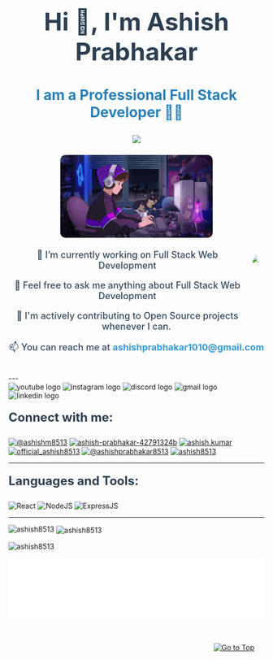 <h1 align="center" style="font-weight: bold; font-size: 48px; color: #2c3e50;">Hi 👋, I'm Ashish Prabhakar</h1>
<h3 align="center" style="font-weight: bold; font-size: 28px; color: #2980b9;">I am a Professional Full Stack Developer 🧑‍💻</h3>

<p align="center">
   <img src="https://readme-typing-svg.demolab.com?font=Roboto+Slab&size=35&center=true&vCenter=true&width=450&duration=1500&pause=1000&lines=Ashish+Prabhakar;Software+Developer;Full+Stack+Developer" width="auto" height="35"/>
</p>
<p align="center" style="margin: 20px 0;">
  <img alt="Coding GI" width="300" height="auto" src="https://github.com/ashish8513/ashish8513/blob/main/coding.gif" style="border-radius: 10px;"/>
</p>

<img align="right" height="120" style="border-radius: 50%; margin: 10px;" src="https://media.giphy.com/media/Cmr1OMJ2FN0B2/giphy.gif?cid=790b7611b31agwec022u0d2xj2nxxc8ay6hpvp1b9320xbws&ep=v1_gifs_search&rid=giphy.gif&ct=g" />

<p align="center" style="font-size: 18px; color: #34495e; font-weight: 500;">
   🌱 I’m currently working on Full Stack Web Development 
</p>

<p align="center" style="font-size: 18px; color: #34495e; font-weight: 500;">
   💬 Feel free to ask me anything about Full Stack Web Development
</p>

<p align="center" style="font-size: 18px; color: #34495e; font-weight: 500;">
   📔 I'm actively contributing to Open Source projects whenever I can.
</p>

<p align="center" style="font-size: 18px; color: #34495e; font-weight: 500;">
   📫 You can reach me at <a href="mailto:ashishprabhakar1010@gmail.com" style="color: #3498db; text-decoration: none; font-weight: bold;">ashishprabhakar1010@gmail.com</a>
</p>

<br/>
---

<div align="left">
   <img src="https://img.shields.io/static/v1?message=Youtube&logo=youtube&label=&color=FF0000&logoColor=white&labelColor=&style=for-the-badge" height="35" alt="youtube logo" />
   <img src="https://img.shields.io/static/v1?message=Instagram&logo=instagram&label=&color=E4405F&logoColor=white&labelColor=&style=for-the-badge" height="35" alt="instagram logo" />
   <img src="https://img.shields.io/static/v1?message=Discord&logo=discord&label=&color=7289DA&logoColor=white&labelColor=&style=for-the-badge" height="35" alt="discord logo" />
   <img src="https://img.shields.io/static/v1?message=Gmail&logo=gmail&label=&color=D14836&logoColor=white&labelColor=&style=for-the-badge" height="35" alt="gmail logo" />
   <img src="https://img.shields.io/static/v1?message=LinkedIn&logo=linkedin&label=&color=0077B5&logoColor=white&labelColor=&style=for-the-badge" height="35" alt="linkedin logo" />
</div>

<h3 align="left" style="font-size: 24px; color: #2c3e50; margin-top: 20px;">Connect with me:</h3>

<p align="left">
   <a href="https://twitter.com/@ashishm8513" target="_blank"><img align="center" src="https://raw.githubusercontent.com/rahuldkjain/github-profile-readme-generator/master/src/images/icons/Social/twitter.svg" alt="@ashishm8513" height="30" width="40" /></a>
   <a href="https://linkedin.com/in/ashish-prabhakar-42791324b" target="_blank"><img align="center" src="https://raw.githubusercontent.com/rahuldkjain/github-profile-readme-generator/master/src/images/icons/Social/linked-in-alt.svg" alt="ashish-prabhakar-42791324b" height="30" width="40" /></a>
   <a href="https://fb.com/ashish.kumar" target="_blank"><img align="center" src="https://raw.githubusercontent.com/rahuldkjain/github-profile-readme-generator/master/src/images/icons/Social/facebook.svg" alt="ashish.kumar" height="30" width="40" /></a>
   <a href="https://www.instagram.com/official_ashish8513/" target="_blank"><img align="center" src="https://raw.githubusercontent.com/rahuldkjain/github-profile-readme-generator/master/src/images/icons/Social/instagram.svg" alt="official_ashish8513" height="30" width="40" /></a>
   <a href="https://www.youtube.com/@ashishprabhakar8513" target="_blank"><img align="center" src="https://raw.githubusercontent.com/rahuldkjain/github-profile-readme-generator/master/src/images/icons/Social/youtube.svg" alt="@ashishprabhakar8513" height="30" width="40" /></a>
   <a href="https://www.hackerrank.com/ashish8513" target="_blank"><img align="center" src="https://raw.githubusercontent.com/rahuldkjain/github-profile-readme-generator/master/src/images/icons/Social/hackerrank.svg" alt="ashish8513" height="30" width="40" /></a>
</p>

---

<h3 align="left" style="font-size: 24px; color: #2c3e50; margin-top: 20px;">Languages and Tools:</h3>

<p align="left">
   <img alt="React" align="center" src="https://img.shields.io/badge/react-%2320232a.svg?style=for-the-badge&logo=react&logoColor=%2361DAFB"/>
   <img alt="NodeJS" align="center" src="https://img.shields.io/badge/Node.js-43853D?style=for-the-badge&logo=node.js&logoColor=white"/>
   <img alt="ExpressJS" align="center" src="https://img.shields.io/badge/Express.js-000000?style=for-the-badge&logo=express&logoColor=white"/>
   <!-- Add additional tools similarly  -->
</p>

---

<p><img align="left" src="https://github-readme-stats.vercel.app/api/top-langs?username=ashish8513&show_icons=true&locale=en&layout=compact" alt="ashish8513" /></p>

<p>&nbsp;<img align="center" src="https://github-readme-stats.vercel.app/api?username=ashish8513&show_icons=true&locale=en" alt="ashish8513" /></p>

<p><img align="center" src="https://github-readme-streak-stats.herokuapp.com/?user=ashish8513&" alt="ashish8513" /></p>


<p align="center">
   <img src="https://github.com/ashish8513/ashish8513/blob/main/Thanks.svg" width="100%" height="120" alt="ashish8513" />
</p>
<br/>

<p align="right">
   <a href="#top"><img src="https://img.shields.io/static/v1?label&message=Go+to+Top&color=0b6ab3&style=flat&logo" style="margin-right:20px;" alt="Go to Top " /></a>
</p>
